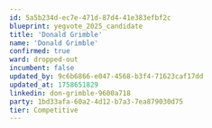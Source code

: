 ```yaml
---
id: 5a5b234d-ec7e-471d-87d4-41e383efbf2c
blueprint: yegvote_2025_candidate
title: 'Donald Grimble'
name: 'Donald Grimble'
confirmed: true
ward: dropped-out
incumbent: false
updated_by: 9c6b6866-e047-4568-b3f4-71623caf17dd
updated_at: 1758651829
linkedin: don-grimble-9600a718
party: 1bd33afa-60a2-4d12-b7a3-7ea879030d75
tier: Competitive
---
```

